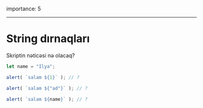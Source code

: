 importance: 5

---

# String dırnaqları

Skriptin nəticəsi nə olacaq?

```js
let name = "Ilya";

alert( `salam ${1}` ); // ?

alert( `salam ${"ad"}` ); // ?

alert( `salam ${name}` ); // ?
```